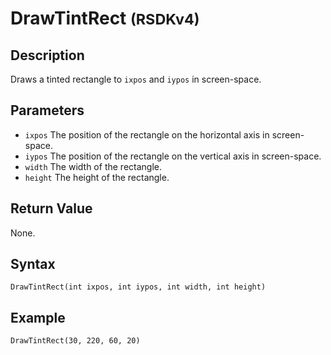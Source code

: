 # DrawTintRect <small>(RSDKv4)</small>

## Description
Draws a tinted rectangle to `ixpos` and `iypos` in screen-space.

## Parameters
- `ixpos`
The position of the rectangle on the horizontal axis in screen-space.
- `iypos`
The position of the rectangle on the vertical axis in screen-space.
- `width`
The width of the rectangle.
- `height`
The height of the rectangle.

## Return Value
None.

## Syntax
```
DrawTintRect(int ixpos, int iypos, int width, int height)
```

## Example
```
DrawTintRect(30, 220, 60, 20)
```